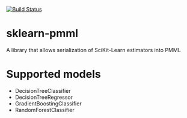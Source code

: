 [![Build Status](https://travis-ci.org/alex-pirozhenko/sklearn-pmml.svg)](https://travis-ci.org/alex-pirozhenko/sklearn-pmml)

# sklearn-pmml
A library that allows serialization of SciKit-Learn estimators into PMML

# Supported models
- DecisionTreeClassifier
- DecisionTreeRegressor
- GradientBoostingClassifier
- RandomForestClassifier
